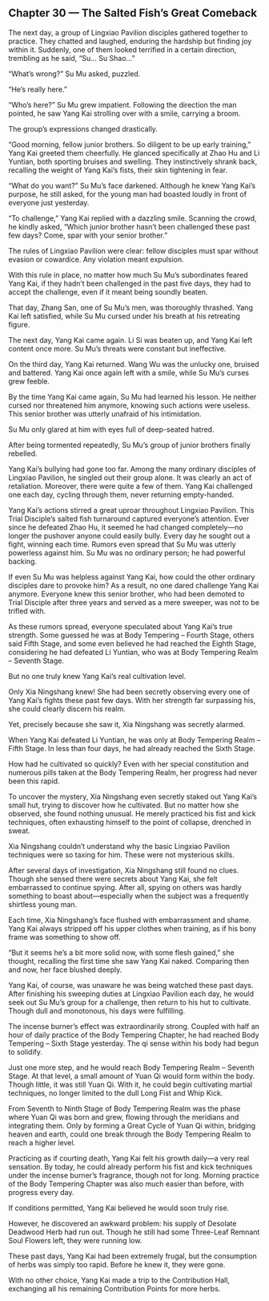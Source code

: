 ## Chapter 30 — The Salted Fish’s Great Comeback

The next day, a group of Lingxiao Pavilion disciples gathered together to practice. They chatted and laughed, enduring the hardship but finding joy within it. Suddenly, one of them looked terrified in a certain direction, trembling as he said, “Su… Su Shao…”

“What’s wrong?” Su Mu asked, puzzled.

“He’s really here.”

“Who’s here?” Su Mu grew impatient. Following the direction the man pointed, he saw Yang Kai strolling over with a smile, carrying a broom.

The group’s expressions changed drastically.

“Good morning, fellow junior brothers. So diligent to be up early training,” Yang Kai greeted them cheerfully. He glanced specifically at Zhao Hu and Li Yuntian, both sporting bruises and swelling. They instinctively shrank back, recalling the weight of Yang Kai’s fists, their skin tightening in fear.

“What do you want?” Su Mu’s face darkened. Although he knew Yang Kai’s purpose, he still asked, for the young man had boasted loudly in front of everyone just yesterday.

“To challenge,” Yang Kai replied with a dazzling smile. Scanning the crowd, he kindly asked, “Which junior brother hasn’t been challenged these past few days? Come, spar with your senior brother.”

The rules of Lingxiao Pavilion were clear: fellow disciples must spar without evasion or cowardice. Any violation meant expulsion.

With this rule in place, no matter how much Su Mu’s subordinates feared Yang Kai, if they hadn’t been challenged in the past five days, they had to accept the challenge, even if it meant being soundly beaten.

That day, Zhang San, one of Su Mu’s men, was thoroughly thrashed. Yang Kai left satisfied, while Su Mu cursed under his breath at his retreating figure.

The next day, Yang Kai came again. Li Si was beaten up, and Yang Kai left content once more. Su Mu’s threats were constant but ineffective.

On the third day, Yang Kai returned. Wang Wu was the unlucky one, bruised and battered. Yang Kai once again left with a smile, while Su Mu’s curses grew feeble.

By the time Yang Kai came again, Su Mu had learned his lesson. He neither cursed nor threatened him anymore, knowing such actions were useless. This senior brother was utterly unafraid of his intimidation.

Su Mu only glared at him with eyes full of deep-seated hatred.

After being tormented repeatedly, Su Mu’s group of junior brothers finally rebelled.

Yang Kai’s bullying had gone too far. Among the many ordinary disciples of Lingxiao Pavilion, he singled out their group alone. It was clearly an act of retaliation. Moreover, there were quite a few of them. Yang Kai challenged one each day, cycling through them, never returning empty-handed.

Yang Kai’s actions stirred a great uproar throughout Lingxiao Pavilion. This Trial Disciple’s salted fish turnaround captured everyone’s attention. Ever since he defeated Zhao Hu, it seemed he had changed completely—no longer the pushover anyone could easily bully. Every day he sought out a fight, winning each time. Rumors even spread that Su Mu was utterly powerless against him. Su Mu was no ordinary person; he had powerful backing.

If even Su Mu was helpless against Yang Kai, how could the other ordinary disciples dare to provoke him? As a result, no one dared challenge Yang Kai anymore. Everyone knew this senior brother, who had been demoted to Trial Disciple after three years and served as a mere sweeper, was not to be trifled with.

As these rumors spread, everyone speculated about Yang Kai’s true strength. Some guessed he was at Body Tempering – Fourth Stage, others said Fifth Stage, and some even believed he had reached the Eighth Stage, considering he had defeated Li Yuntian, who was at Body Tempering Realm – Seventh Stage.

But no one truly knew Yang Kai’s real cultivation level.

Only Xia Ningshang knew! She had been secretly observing every one of Yang Kai’s fights these past few days. With her strength far surpassing his, she could clearly discern his realm.

Yet, precisely because she saw it, Xia Ningshang was secretly alarmed.

When Yang Kai defeated Li Yuntian, he was only at Body Tempering Realm – Fifth Stage. In less than four days, he had already reached the Sixth Stage.

How had he cultivated so quickly? Even with her special constitution and numerous pills taken at the Body Tempering Realm, her progress had never been this rapid.

To uncover the mystery, Xia Ningshang even secretly staked out Yang Kai’s small hut, trying to discover how he cultivated. But no matter how she observed, she found nothing unusual. He merely practiced his fist and kick techniques, often exhausting himself to the point of collapse, drenched in sweat.

Xia Ningshang couldn’t understand why the basic Lingxiao Pavilion techniques were so taxing for him. These were not mysterious skills.

After several days of investigation, Xia Ningshang still found no clues. Though she sensed there were secrets about Yang Kai, she felt embarrassed to continue spying. After all, spying on others was hardly something to boast about—especially when the subject was a frequently shirtless young man.

Each time, Xia Ningshang’s face flushed with embarrassment and shame. Yang Kai always stripped off his upper clothes when training, as if his bony frame was something to show off.

“But it seems he’s a bit more solid now, with some flesh gained,” she thought, recalling the first time she saw Yang Kai naked. Comparing then and now, her face blushed deeply.

Yang Kai, of course, was unaware he was being watched these past days. After finishing his sweeping duties at Lingxiao Pavilion each day, he would seek out Su Mu’s group for a challenge, then return to his hut to cultivate. Though dull and monotonous, his days were fulfilling.

The incense burner’s effect was extraordinarily strong. Coupled with half an hour of daily practice of the Body Tempering Chapter, he had reached Body Tempering – Sixth Stage yesterday. The qi sense within his body had begun to solidify.

Just one more step, and he would reach Body Tempering Realm – Seventh Stage. At that level, a small amount of Yuan Qi would form within the body. Though little, it was still Yuan Qi. With it, he could begin cultivating martial techniques, no longer limited to the dull Long Fist and Whip Kick.

From Seventh to Ninth Stage of Body Tempering Realm was the phase where Yuan Qi was born and grew, flowing through the meridians and integrating them. Only by forming a Great Cycle of Yuan Qi within, bridging heaven and earth, could one break through the Body Tempering Realm to reach a higher level.

Practicing as if courting death, Yang Kai felt his growth daily—a very real sensation. By today, he could already perform his fist and kick techniques under the incense burner’s fragrance, though not for long. Morning practice of the Body Tempering Chapter was also much easier than before, with progress every day.

If conditions permitted, Yang Kai believed he would soon truly rise.

However, he discovered an awkward problem: his supply of Desolate Deadwood Herb had run out. Though he still had some Three-Leaf Remnant Soul Flowers left, they were running low.

These past days, Yang Kai had been extremely frugal, but the consumption of herbs was simply too rapid. Before he knew it, they were gone.

With no other choice, Yang Kai made a trip to the Contribution Hall, exchanging all his remaining Contribution Points for more herbs.